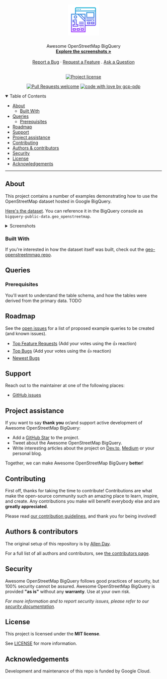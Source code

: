 <h1 align="center">
  <a href="https://github.com/gcp-pdp/awesome-bigquery-openstreetmap">
    <!-- Please provide path to your logo here -->
    <img src="docs/images/logo.svg" alt="Logo" width="100" height="100">
  </a>
</h1>

<div align="center">
  Awesome OpenStreetMap BigQuery
  <br />
  <a href="#about"><strong>Explore the screenshots »</strong></a>
  <br />
  <br />
  <a href="https://github.com/gcp-pdp/awesome-bigquery-openstreetmap/issues/new?assignees=&labels=bug&template=01_BUG_REPORT.md&title=bug%3A+">Report a Bug</a>
  ·
  <a href="https://github.com/gcp-pdp/awesome-bigquery-openstreetmap/issues/new?assignees=&labels=enhancement&template=02_FEATURE_REQUEST.md&title=feat%3A+">Request a Feature</a>
  .
  <a href="https://github.com/gcp-pdp/awesome-bigquery-openstreetmap/issues/new?assignees=&labels=question&template=04_SUPPORT_QUESTION.md&title=support%3A+">Ask a Question</a>
</div>

<div align="center">
<br />

[![Project license](https://img.shields.io/github/license/gcp-pdp/awesome-bigquery-openstreetmap.svg?style=flat-square)](LICENSE)

[![Pull Requests welcome](https://img.shields.io/badge/PRs-welcome-ff69b4.svg?style=flat-square)](https://github.com/gcp-pdp/awesome-bigquery-openstreetmap/issues?q=is%3Aissue+is%3Aopen+label%3A%22help+wanted%22)
[![code with love by gcp-pdp](https://img.shields.io/badge/%3C%2F%3E%20with%20%E2%99%A5%20by-allenday-ff1414.svg?style=flat-square)](https://github.com/allenday)

</div>

<details open="open">
<summary>Table of Contents</summary>

- [About](#about)
  - [Built With](#built-with)
- [Queries](#queries)
  - [Prerequisites](#prerequisites)
- [Roadmap](#roadmap)
- [Support](#support)
- [Project assistance](#project-assistance)
- [Contributing](#contributing)
- [Authors & contributors](#authors--contributors)
- [Security](#security)
- [License](#license)
- [Acknowledgements](#acknowledgements)

</details>

---

## About

This project contains a number of examples demonstrating how to use the OpenStreetMap dataset hosted in Google BigQuery.

[Here's the dataset](https://console.cloud.google.com/marketplace/product/openstreetmap/geo-openstreetmap). You can reference it in the BigQuery console as `bigquery-public-data.geo_openstreetmap`.

<details>
<summary>Screenshots</summary>
<br>

<img src="img/hospital_distances.png" title="Distance to nearest medical facility (Singapore)"/>
[hospital_distances.sql](sql/hospital_distances.sql)


| Distance to nearest medical facility (Singapore)                                                             | Etc                                                                    |
| :----------------------------------------------------------------------------------------------------------: | :--------------------------------------------------------------------: |
| <img src="img/hospital_distances.png" title="Distance to nearest medical facility (Singapore)" width="100%"> | <img src="img/screenshot.png" title="Etc" width="100%">                |
| [SQL](sql/hospital_distances.sql)                                                                            |                                                                        |
</details>

### Built With

If you're interested in how the dataset itself was built, check out the [geo-openstreetmmap repo](https://github.com/gcp-pdp/geo-openstreetmap).

## Queries

### Prerequisites

You'll want to understand the table schema, and how the tables were derived from the primary data. TODO

## Roadmap

See the [open issues](https://github.com/gcp-pdp/awesome-bigquery-openstreetmap/issues) for a list of proposed example queries to be created (and known issues).

- [Top Feature Requests](https://github.com/gcp-pdp/awesome-bigquery-openstreetmap/issues?q=label%3Aenhancement+is%3Aopen+sort%3Areactions-%2B1-desc) (Add your votes using the 👍 reaction)
- [Top Bugs](https://github.com/gcp-pdp/awesome-bigquery-openstreetmap/issues?q=is%3Aissue+is%3Aopen+label%3Abug+sort%3Areactions-%2B1-desc) (Add your votes using the 👍 reaction)
- [Newest Bugs](https://github.com/gcp-pdp/awesome-bigquery-openstreetmap/issues?q=is%3Aopen+is%3Aissue+label%3Abug)

## Support

Reach out to the maintainer at one of the following places:

- [GitHub issues](https://github.com/gcp-pdp/awesome-bigquery-openstreetmap/issues/new?assignees=&labels=question&template=04_SUPPORT_QUESTION.md&title=support%3A+)

## Project assistance

If you want to say **thank you** or/and support active development of Awesome OpenStreetMap BigQuery:

- Add a [GitHub Star](https://github.com/gcp-pdp/awesome-bigquery-openstreetmap) to the project.
- Tweet about the Awesome OpenStreetMap BigQuery.
- Write interesting articles about the project on [Dev.to](https://dev.to/), [Medium](https://medium.com/) or your personal blog.

Together, we can make Awesome OpenStreetMap BigQuery **better**!

## Contributing

First off, thanks for taking the time to contribute! Contributions are what make the open-source community such an amazing place to learn, inspire, and create. Any contributions you make will benefit everybody else and are **greatly appreciated**.

Please read [our contribution guidelines](docs/CONTRIBUTING.md), and thank you for being involved!

## Authors & contributors

The original setup of this repository is by [Allen Day](https://github.com/allenday).

For a full list of all authors and contributors, see [the contributors page](https://github.com/gcp-pdp/awesome-bigquery-openstreetmap/contributors).

## Security

Awesome OpenStreetMap BigQuery follows good practices of security, but 100% security cannot be assured.
Awesome OpenStreetMap BigQuery is provided **"as is"** without any **warranty**. Use at your own risk.

_For more information and to report security issues, please refer to our [security documentation](docs/SECURITY.md)._

## License

This project is licensed under the **MIT license**.

See [LICENSE](LICENSE) for more information.

## Acknowledgements

Development and maintenance of this repo is funded by Google Cloud.
